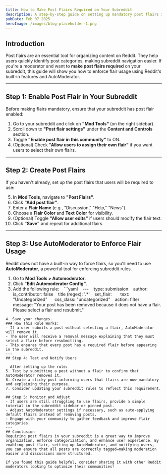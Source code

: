 ```yaml
---
title: How to Make Post Flairs Required on Your Subreddit
description: A step-by-step guide on setting up mandatory post flairs in your subreddit to improve organization and user experience.
pubDate: Feb 07 2025
heroImage: /images/blog-placeholder-1.png
---
```

## Introduction

Post flairs are an essential tool for organizing content on Reddit. They help users quickly identify post categories, making subreddit navigation easier. If you're a moderator and want to **make post flairs required** on your subreddit, this guide will show you how to enforce flair usage using Reddit's built-in features and AutoModerator.

---
## Step 1: Enable Post Flair in Your Subreddit

Before making flairs mandatory, ensure that your subreddit has post flair enabled:

1. Go to your subreddit and click on **"Mod Tools"** (on the right sidebar).
2. Scroll down to **"Post flair settings"** under the **Content and Controls** section.
3. Toggle **"Enable post flair in this community"** to ON.
4. (Optional) Check **"Allow users to assign their own flair"** if you want users to select their own flairs.
---
## Step 2: Create Post Flairs

If you haven't already, set up the post flairs that users will be required to use:

5. In **Mod Tools**, navigate to **"Post Flairs"**.
6. Click **"Add post flair"**.
7. Enter a **Flair Name** (e.g., "Discussion," "Help," "News").
8. Choose a **Flair Color** and **Text Color** for visibility.
9. (Optional) Toggle **"Allow user edits"** if users should modify the flair text.
10. Click **"Save"** and repeat for additional flairs.
---
## Step 3: Use AutoModerator to Enforce Flair Usage

Reddit does not have a built-in way to force flairs, so you'll need to use **AutoModerator**, a powerful tool for enforcing subreddit rules.

1. Go to **Mod Tools > Automoderator**.
2. Click **"Edit Automoderator Config"**.
3. Add the following rule:
   ```yaml
   ---
   type: submission
   author:
     is_contributor: false
   title (regex): '.*'
   set_flair: 
     text: "Uncategorized"
     css_class: "uncategorized"
   action: filter
   message: "Your post has been removed because it does not have a flair. Please select a flair and resubmit."
```
4. Save your changes.
### How This Rule Works:
- If a user submits a post without selecting a flair, AutoModerator will remove it.
- The user will receive a removal message explaining that they must select a flair before resubmitting.
- This ensures that every post has a required flair before appearing in the subreddit.
---
## Step 4: Test and Notify Users

  After setting up the rule:
5. Test by submitting a post without a flair to confirm that AutoModerator removes it.
6. Create a sticky post informing users that flairs are now mandatory and explaining their purpose.
7. Consider updating your subreddit rules to reflect this requirement.
---
## Step 5: Monitor and Adjust
- If users are still struggling to use flairs, provide a simple tutorial in the subreddit sidebar or pinned post.
- Adjust AutoModerator settings if necessary, such as auto-applying default flairs instead of removing posts.
- Engage with your community to gather feedback and improve flair categories.
---
## Conclusion
Requiring post flairs in your subreddit is a great way to improve organization, enforce categorization, and enhance user experience. By enabling post flair, setting up AutoModerator, and notifying users, you can ensure that all posts are correctly tagged—making moderation easier and discussions more structured.

If you found this guide helpful, consider sharing it with other Reddit moderators looking to optimize their communities!